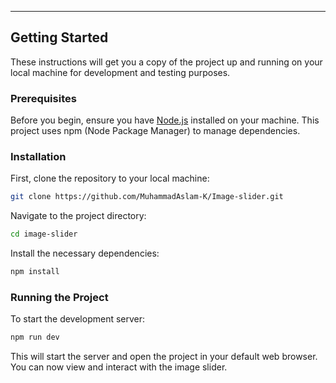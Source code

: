 ---

## Getting Started

These instructions will get you a copy of the project up and running on your local machine for development and testing purposes.

### Prerequisites

Before you begin, ensure you have [Node.js](https://nodejs.org/) installed on your machine. This project uses npm (Node Package Manager) to manage dependencies.

### Installation

First, clone the repository to your local machine:

```bash
git clone https://github.com/MuhammadAslam-K/Image-slider.git
```

Navigate to the project directory:

```bash
cd image-slider
```

Install the necessary dependencies:

```bash
npm install
```

### Running the Project

To start the development server:

```bash
npm run dev
```

This will start the server and open the project in your default web browser. You can now view and interact with the image slider.
